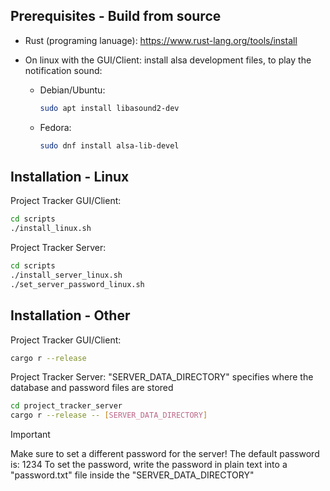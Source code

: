 ## Prerequisites - Build from source
- Rust (programing lanuage): https://www.rust-lang.org/tools/install
- On linux with the GUI/Client: install alsa development files, to play the notification sound:

	- Debian/Ubuntu:
		```bash
		sudo apt install libasound2-dev
		```
	- Fedora:
		```bash
		sudo dnf install alsa-lib-devel
		```


## Installation - Linux
Project Tracker GUI/Client:
```bash
cd scripts
./install_linux.sh
```
Project Tracker Server:
```bash
cd scripts
./install_server_linux.sh
./set_server_password_linux.sh
```

## Installation - Other
Project Tracker GUI/Client:
```bash
cargo r --release
```
Project Tracker Server:
"SERVER_DATA_DIRECTORY" specifies where the database and password files are stored
```bash
cd project_tracker_server
cargo r --release -- [SERVER_DATA_DIRECTORY]
```
> [!IMPORTANT]
> Make sure to set a different password for the server! The default password is: 1234
> To set the password, write the password in plain text into a "password.txt" file inside the "SERVER_DATA_DIRECTORY"